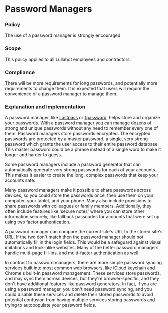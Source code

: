 # Password Managers

### Policy
The use of a password manager is strongly encouraged.

### Scope
This policy applies to all Lullabot employees and contractors.

### Compliance
There will be more requirements for long passwords, and potentially more requirements to change them. It is expected that users will require the convenience of a password manager to manage them.

### Explanation and Implementation
A password manager, like [Lastpass](https://lastpass.com/) or [1password](https://agilebits.com/onepassword), helps store and organize your passwords. With a password manager you can manage dozens of strong and unique passwords without any need to remember every one of them. Password managers store passwords encrypted. The encrypted passwords are protected by a master password, a single, very strong password which grants the user access to their entire password database. This master password could be a phrase instead of a single word to make it longer and harder to guess.

Some password managers include a password generator that can automatically generate very strong passwords for each of your accounts. This makes it easier to create the long, complex passwords that keep your accounts safe.

Many password managers make it possible to share passwords across devices, so you could store the passwords once, then use them on your computer, your tablet, and your phone. Many also include provisions to share passwords with colleagues or family members. Additionally, they often include features like 'secure notes' where you can store other information securely, like fallback passcodes for accounts that were set up using two factor authentication.

A password manager can compare the current site's URL to the stored site's URL. If the two don't match then the password manager should not automatically fill in the login fields. This would be a safeguard against visual imitations and look-alike websites. Many of the better password managers handle multi-page fill-ins, and multi-factor authentication as well.

In contrast to password managers, there are more simple password syncing services built into most common web browsers, like iCloud keychain and Chrome's built-in password management. These services store passwords, and may sync them across devices, but they're browser-specific, and they don't have additional features like password generators. In fact, if you are using a password manager, you don't need password syncing, and you could disable these services and delete their stored passwords to avoid potential confusion from having multiple services storing passwords and trying to autopopulate your password fields.